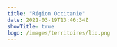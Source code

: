 ```yaml
---
title: "Région Occitanie"
date: 2021-03-19T13:46:34Z
showTitle: true
logo: /images/territoires/lio.png
---
```

